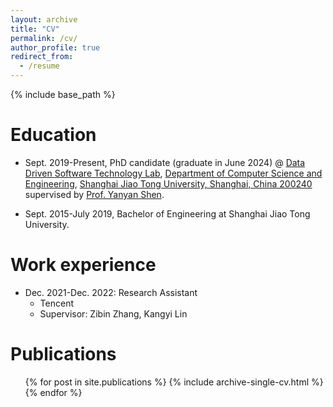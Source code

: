 ```yaml
---
layout: archive
title: "CV"
permalink: /cv/
author_profile: true
redirect_from:
  - /resume
---
```


{% include base_path %}

Education
======
* Sept. 2019-Present, PhD candidate (graduate in June 2024) @ [Data Driven Software Technology Lab](https://ddst.sjtu.edu.cn), [Department of Computer Science and Engineering](https://www.cs.sjtu.edu.cn/), [Shanghai Jiao Tong University, Shanghai, China 200240](https://www.sjtu.edu.cn/)
supervised by [Prof. Yanyan Shen](https://www.cs.sjtu.edu.cn/~shen-yy/). 

* Sept. 2015-July 2019, Bachelor of Engineering at Shanghai Jiao Tong University. 

Work experience
======
* Dec. 2021-Dec. 2022: Research Assistant
  * Tencent
  * Supervisor: Zibin Zhang, Kangyi Lin

  

Publications
======
  <ul>{% for post in site.publications %}
    {% include archive-single-cv.html %}
  {% endfor %}</ul>
  

